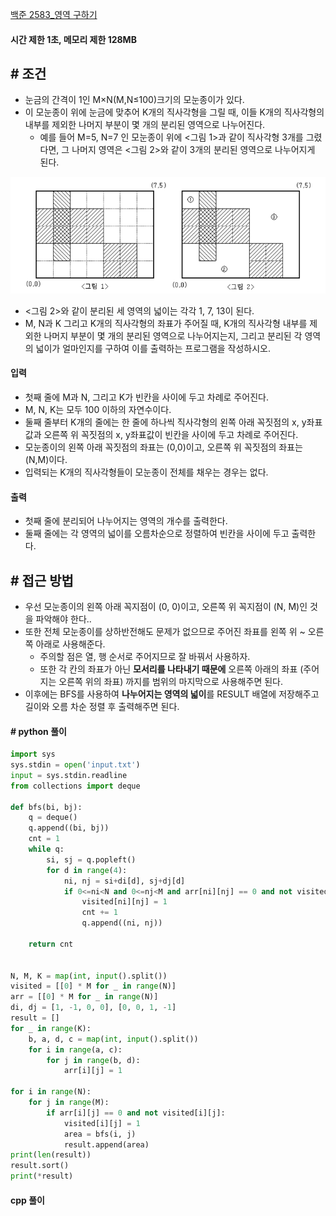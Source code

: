 
[백준 2583_영역 구하기](https://www.acmicpc.net/problem/2583)

#### **시간 제한 1초, 메모리 제한 128MB**

## **# 조건**

- 눈금의 간격이 1인 M×N(M,N≤100)크기의 모눈종이가 있다. 
- 이 모눈종이 위에 눈금에 맞추어 K개의 직사각형을 그릴 때, 이들 K개의 직사각형의 내부를 제외한 나머지 부분이 몇 개의 분리된 영역으로 나누어진다.
	- 예를 들어 M=5, N=7 인 모눈종이 위에 <그림 1>과 같이 직사각형 3개를 그렸다면, 그 나머지 영역은 <그림 2>와 같이 3개의 분리된 영역으로 나누어지게 된다.

![](assets/Pasted%20image%2020231231152745.png)

- <그림 2>와 같이 분리된 세 영역의 넓이는 각각 1, 7, 13이 된다.
- M, N과 K 그리고 K개의 직사각형의 좌표가 주어질 때, K개의 직사각형 내부를 제외한 나머지 부분이 몇 개의 분리된 영역으로 나누어지는지, 그리고 분리된 각 영역의 넓이가 얼마인지를 구하여 이를 출력하는 프로그램을 작성하시오.

#### **입력**
- 첫째 줄에 M과 N, 그리고 K가 빈칸을 사이에 두고 차례로 주어진다. 
- M, N, K는 모두 100 이하의 자연수이다. 
- 둘째 줄부터 K개의 줄에는 한 줄에 하나씩 직사각형의 왼쪽 아래 꼭짓점의 x, y좌표값과 오른쪽 위 꼭짓점의 x, y좌표값이 빈칸을 사이에 두고 차례로 주어진다. 
- 모눈종이의 왼쪽 아래 꼭짓점의 좌표는 (0,0)이고, 오른쪽 위 꼭짓점의 좌표는(N,M)이다. 
- 입력되는 K개의 직사각형들이 모눈종이 전체를 채우는 경우는 없다.

#### **출력**
- 첫째 줄에 분리되어 나누어지는 영역의 개수를 출력한다.
- 둘째 줄에는 각 영역의 넓이를 오름차순으로 정렬하여 빈칸을 사이에 두고 출력한다.

## **# 접근 방법**

- 우선 모눈종이의 왼쪽 아래 꼭지점이 (0, 0)이고, 오른쪽 위 꼭지점이 (N, M)인 것을 파악해야 한다..
- 또한 전체 모눈종이를 상하반전해도  문제가 없으므로 주어진 좌표를 왼쪽 위 ~ 오른쪽 아래로 사용해준다.
	- 주의할 점은 열, 행 순서로 주어지므로 잘 바꿔서 사용하자.
	- 또한 각 칸의 좌표가 아닌 **모서리를 나타내기 때문에** 오른쪽 아래의 좌표 (주어지는 오른쪽 위의 좌표) 까지를 범위의 마지막으로 사용해주면 된다.
- 이후에는 BFS를 사용하여 **나누어지는 영역의 넓이**를  RESULT 배열에 저장해주고 길이와 오름 차순 정렬 후 출력해주면 된다.

#### **# python 풀이**

```python
import sys  
sys.stdin = open('input.txt')  
input = sys.stdin.readline  
from collections import deque  
  
def bfs(bi, bj):  
    q = deque()  
    q.append((bi, bj))  
    cnt = 1  
    while q:  
        si, sj = q.popleft()  
        for d in range(4):  
            ni, nj = si+di[d], sj+dj[d]  
            if 0<=ni<N and 0<=nj<M and arr[ni][nj] == 0 and not visited[ni][nj]:  
                visited[ni][nj] = 1  
                cnt += 1  
                q.append((ni, nj))  
  
    return cnt  
  
  
N, M, K = map(int, input().split())  
visited = [[0] * M for _ in range(N)]  
arr = [[0] * M for _ in range(N)]  
di, dj = [1, -1, 0, 0], [0, 0, 1, -1]  
result = []  
for _ in range(K):  
    b, a, d, c = map(int, input().split())  
    for i in range(a, c):  
        for j in range(b, d):  
            arr[i][j] = 1  
  
for i in range(N):  
    for j in range(M):  
        if arr[i][j] == 0 and not visited[i][j]:  
            visited[i][j] = 1  
            area = bfs(i, j)  
            result.append(area)  
print(len(result))  
result.sort()  
print(*result)
```

#### **cpp 풀이**
